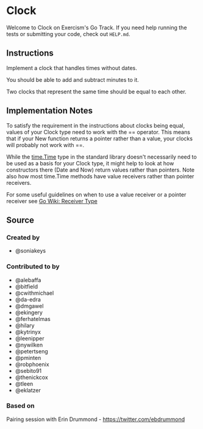 # Clock

Welcome to Clock on Exercism's Go Track.
If you need help running the tests or submitting your code, check out `HELP.md`.

## Instructions

Implement a clock that handles times without dates.

You should be able to add and subtract minutes to it.

Two clocks that represent the same time should be equal to each other.

## Implementation Notes

To satisfy the requirement in the instructions about clocks being equal, values of
your Clock type need to work with the == operator. This means that if your
New function returns a pointer rather than a value, your clocks will
probably not work with ==.

While the [time.Time](https://golang.org/pkg/time/#Time) type in the standard library
doesn't necessarily need to be used as a basis for your Clock type, it might
help to look at how constructors there (Date and Now) return values rather
than pointers. Note also how most time.Time methods have value receivers
rather than pointer receivers.

For some useful guidelines on when to use a value receiver or a pointer
receiver see [Go Wiki: Receiver Type](https://github.com/golang/go/wiki/CodeReviewComments#receiver-type)

## Source

### Created by

- @soniakeys

### Contributed to by

- @alebaffa
- @bitfield
- @cwithmichael
- @da-edra
- @dmgawel
- @ekingery
- @ferhatelmas
- @hilary
- @kytrinyx
- @leenipper
- @nywilken
- @petertseng
- @pminten
- @robphoenix
- @sebito91
- @thenickcox
- @tleen
- @eklatzer

### Based on

Pairing session with Erin Drummond - https://twitter.com/ebdrummond
